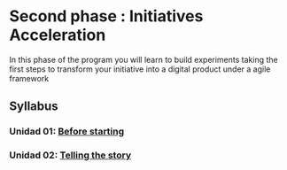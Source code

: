 # Second phase : Initiatives Acceleration

In this phase of the program you will learn to build experiments taking the first steps to transform your initiative into a digital product under a
agile framework

## Syllabus

### Unidad 01: [Before starting](00-antes-de-empezar)

### Unidad 02: [Telling the story](01-tell-the-story)
